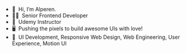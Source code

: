 - 👋  &nbsp;Hi, I’m Alperen.
- 👨‍💻  &nbsp;Senior Frontend Developer
- 🌱  &nbsp;Udemy Instructor
- 🖥  &nbsp;Pushing the pixels to build awesome UIs with love!
- 👀  &nbsp;UI Development, Responsive Web Design, Web Engineering, User Experience, Motion UI 

<!---
iamalperen/iamalperen is a ✨ special ✨ repository because its `README.md` (this file) appears on your GitHub profile.
You can click the Preview link to take a look at your changes.
--->
